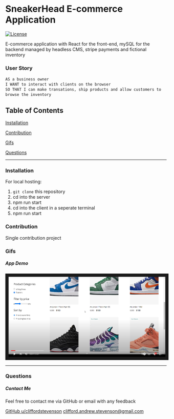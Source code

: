 # SneakerHead E-commerce Application
[![License](https://img.shields.io/badge/license-Other-orange)](https://opensource.org/licenses)

E-commerce application with React for the front-end, mySQL for the backend managed by headless CMS, stripe payments and fictional inventory

### User Story
```
AS a business owner
I WANT to interact with clients on the browser 
SO THAT I can make transations, ship products and allow customers to browse the inventory
```

## Table of Contents

[Installation](#installation)

[Contribution](#contribution)

[Gifs](#gifs)

[Questions](#questions)

----

<a name="installation"></a>
### Installation

For local hosting:

1. `git clone` this repository
2. cd into the server
3. npm run start
4. cd into the client in a seperate terminal
5. npm run start

<a name="contribution"></a>
### Contribution

Single contribution project 

<a name="gifs"></a>
### Gifs

##### App Demo

<a href="https://www.youtube.com/watch?v=R5s3weDsFPE" target="_blank">
  <img src="SneakerHead.png" alt="watch video" width=490 height=250 border=10 />
</a>

----

<a name="questions"></a>
### Questions
##### Contact Me

Feel free to contact me via GitHub or email with any feedback 

[GitHub u/cliffordstevenson](https://github.com/cliffordstevenson)
clifford.andrew.stevenson@gmail.com
